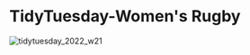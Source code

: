 # TidyTuesday-Women's Rugby
![tidytuesday_2022_w21](https://user-images.githubusercontent.com/20558188/170144486-954772c2-e684-4bc2-b33d-4a2f8010beda.png)

